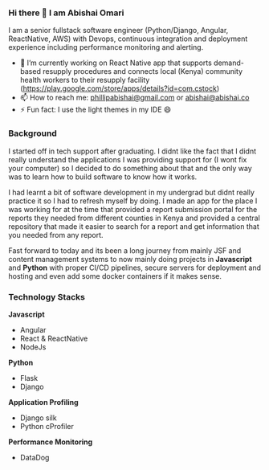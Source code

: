 ### Hi there 👋 I am Abishai Omari

I am a senior fullstack software engineer (Python/Django, Angular, ReactNative, AWS) with Devops, continuous integration and deployment experience including performance monitoring and alerting.

- 🔭 I’m currently working on React Native app that supports demand-based resupply procedures and connects local (Kenya) community health workers to their resupply facility (https://play.google.com/store/apps/details?id=com.cstock)
- 📫 How to reach me: phillipabishai@gmail.com or abishai@abishai.co
- ⚡ Fun fact: I use the light themes in my IDE 😄

### Background
I started off in tech support after graduating. I didnt like the fact that I didnt really understand the applications I was providing support for (I wont fix your computer) so I decided to do something about that and the only way was to learn how to build software to know how it works. 

I had learnt a bit of software development in my undergrad but didnt really practice it so I had to refresh myself by doing. I made an app for the place I was working for at the time that provided a report submission portal for the reports they needed from different counties in Kenya and provided a central repository that made it easier to search for a report and get information that you needed from any report.

Fast forward to today and its been a long journey from mainly JSF and content management systems to now mainly doing projects in **Javascript** and **Python** with proper CI/CD pipelines, secure servers for deployment and hosting and even add some docker containers if it makes sense.

### Technology Stacks
**Javascript**
- Angular
- React & ReactNative
- NodeJs

**Python**
- Flask
- Django

**Application Profiling**
- Django silk
- Python cProfiler

**Performance Monitoring**
- DataDog




